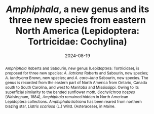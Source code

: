 ---
title: '<i>Amphiphala</i>, a new genus and its three new species from eastern North America (Lepidoptera: Tortricidae: Cochylina)'
date: '2024-08-19'
doi: ''
journal: Insecta Mundi
issue: '1070'
pagination: '1-12'
zoobank: 'urn:lsid:zoobank.org:pub:0B3554C6-EA09-4D2D-9103-B054870B23D2'

authors:
  - first_name: 'Michael A.'
    last_name: ' Roberts'
    affiliation: 'Village Road, Steuben, ME 04680, USA'
    email: 'maroberts@maineline.net'
    orcid: 'https://orcid.org/ 0009-0005-3249-3633'

  - first_name: 'Michael'
    last_name: 'Sabourin'
    affiliation: 'Research Associate, McGuire Center, Gainesville, FL 32611, USA'
    email: 'mothvet@gmail.com'
    orcid: 'https://orcid.org/0009-0002-4360-7075'

  - first_name: 'John W.'
    last_name: ' Brown'
    affiliation: 'National Museum of Natural History, Washington, DC 20560, USA'
    email: 'tortricidae.jwb@gmail.com'
    orcid: 'https://orcid.org/0000-0002-5800-5512'

download: 'https://drive.google.com/file/d/1hSQ1nccKuYDdxxzBI3LE8Ga_bpBk2qj6'

supplementary: ''

keywords:
  - Banded sunflower moth
  - conservation
  - generic framework
  - Kennebunk Plains
  - larval host
  - Liatris
  - morphology
  
categories:
  - Lepidoptera
  - Tortricidae
  - Cochylina
  
references:
  - authors: Arthur AP, Campbell SJ.
    year: 1979
    title: 'Insect pests of maturing sunflower heads and parasitoids of the sunflower moth in Saskatchewan and Alberta. The Sunflower Newsletter 3(1)'
    pages: 15–18
    doi: 
    url: 
    access: 

  - authors: Arthur AP, Powell YM.
    year: 1990
    title: 'Description of the last-instar larva of <i>Cochylis arthuri </i>(Lepidoptera: Cochylidae) and characters for separating it from last-instar larva of <i>Cochylis hospes </i>Walsingham. Canadian Entomologist 122'
    pages: 627–631
    doi: 
    url: 
    access: 

  - authors: Barker JF.
    year: 1997
    title: 'Oviposition by the banded sunflower moth (Lepidoptera: Cochylidae) in response to constituents of the bracts and leaves of <i>Helianthus annuus</i>. Journal of Economic Entomology 90'
    pages: 160–164
    doi: 
    url: 
    access: 

  - authors: Barker JF, Enz JW.
    year: 1993
    title: 'Development of laboratory reared sunflower moth, <i>Cochylis hospes </i>Walsingham (Lepidoptera: Cochylidae), in relation to temperature. Journal of the Kansas Entomological Society 66'
    pages: 420–426
    doi: 
    url: 
    access: 

  - authors: Barker JF, Grugel S.
    year: 1996
    title: 'Oviposition by the banded sunflower moth, <i>Cochylis hospes </i>(Lepidoptera: Cochylidae) in response to <i>Helianthus annuus </i>pollen. Great Lakes Entomologist 29'
    pages: 77–80
    doi: 
    url: 
    access: 

  - authors: Brown JW.
    year: 2019
    title: 'New genera, new species, and new combinations in New World Cochylina (Lepidoptera: Tortricidae: Tortricinae). Zootaxa 4671(2)'
    pages: 195–222
    doi: 
    url: 
    access: 

  - authors: Brown JW, Aarvik L, Heikkilä M, Brown RL, Mutanen M.
    year: 2020
    title: 'Molecular phylogeny of Cochylina, with confirmation of its relationship to Euliina (Lepidoptera: Tortricidae). Systematic Entomology 45'
    pages: 160–174
    doi: 
    url: 
    access: 

  - authors: Busck A.
    year: 1907
    title: 'A review of the tortricid subfamily Phaloniinae with descriptions of new American species. Journal of the New York Entomological Society 15'
    pages: 19–36
    doi: 
    url: 
    access: 

  - authors: Busck A.
    year: 1939
    title: 'A generic review of the family Phaloniidae with descriptions of two new genera and one new species. Bulletin of the Southern California Academy of Sciences 38'
    pages: 98–111
    doi: 
    url: 
    access: 

  - authors: Foster SP, Noll M, Grugel S, Charlet LD.
    year: 2003
    title: 'A reinvestigation of the role of sunflower chemical in host selection by female banded sunflower moth, <i>Cochylis hospes </i>(Walsingham) (Lepidoptera: Tortricidae). Journal of the Kansas Entomological Society 76'
    pages: 387–396
    doi: 
    url: 
    access: 

  - authors: Holloway JD, Bradley JD, Carter DJ.
    year: 1987
    title: 'CIE guidelines to insects of importance to man, I. Lepidoptera. CABI and the British Museum of Natural History; London and Oxford, United Kingdom'
    pages: 262 p
    doi: 
    url: 
    access: 

  - authors: Horak M.
    year: 1984
    title: 'Assessment of taxonomically significant structures in Tortricinae (Lep., Tortricidae). Mitteilungen der Schweizerischen Entomologischen Gesellschaft 57'
    pages: 3–64
    doi: 
    url: 
    access: 

  - authors: Horak M.
    year: 1998
    title: 'Tortricoidea. p. 199–215. In: Kristensen N (ed.). Lepidoptera, moths and butterflies. Volume 1: Evolution, systematics, and biogeography. Handbook of Zoology 4(35), Arthropoda: Insecta. Walter de Gruyter; Berlin, Germany'
    pages: 501 p
    doi: 
    url: 
    access: 

  - authors: McDunnough J.
    year: 1939
    title: 'Check list of the Lepidoptera of Canada and the United States of America. II. Microlepidoptera. Memoirs of the Southern California Academy of Sciences 2'
    pages: 1–171
    doi: 
    url: 
    access: 

  - authors: Metzler EH, Brown JW.
    year: 2014
    title: 'An updated check list of the Cochylina (Tortricidae, Tortricinae, Euliini) of North America north of Mexico including Greenland, with comments on classification and identification. Journal of the Lepidopterists’ Society 68'
    pages: 274–282
    doi: 
    url: 
    access: 

  - authors: Morris BD, Foster SP, Grugel S, Charlet LD.
    year: 2005
    title: 'Isolation of the diterpenoids, ent-kauran-16alpha-ol and ent-atisan- 16alpha-ol, from sunflowers, as oviposition stimulants for the banded sunflower moth, <i>Cochylis hospes</i>. Journal of Chemical Ecology 31'
    pages: 89–102
    doi: 
    url: 
    access: 

  - authors: Pogue M.
    year: 1986
    title: 'A generic revision of the Cochylidae (Lepidoptera) of North America. Ph.D. thesis, University of Minnesota'
    pages: 280 p
    doi: 
    url: 
    access: 

  - authors: Pogue M.
    year: 1987
    title: '<i>Cochylis caulocatax </i>Razowski (Lepidoptera: Tortricidae: Cochylini): a redescription of the male with new descriptions of the female, larva, and pupa. Journal of the New York Entomological Society 95'
    pages: 320–327
    doi: 
    url: 
    access: 

  - authors: Pogue MG, Mickevitch MF.
    year: 1990
    title: 'Character definitions and character state delineation: the bete noire of phylogenetic inference. Cladistics 6'
    pages: 319–361
    doi: 
    url: 
    access: 

  - authors: Powell JA.
    year: 1983
    title: 'Tortricoidea. p. 31–42. In: Hodges RW (ed.). Check list of the Lepidoptera of America north of Mexico. E. W. Classey, Ltd., and Wedge Entomological Research Foundation; London, United Kingdom'
    pages: 284 p
    doi: 
    url: 
    access: 

  - authors: Razowski J.
    year: 1970
    title: 'Cochylidae. p. 1–528. In: Amsel HG, Gregor F, Reiser H (eds.). Microlepidoptera Palaearctica, volume 3. Verlag G. Fromme and Co.; Vienna, Austria'
    pages: 528 p
    doi: 
    url: 
    access: 

  - authors: Razowski J.
    year: 1997
    title: 'Cochylini (Lepidoptera: Tortricidae) of Canada. Acta Zoologica Cracoviensia 40'
    pages: 107–163
    doi: 
    url: 
    access: 

  - authors: Regier J, Brown J, Mitter C, Baixeras J, Cho S, Cummings M, Zwick A.
    year: 2012
    title: 'A molecular phylogeny for the leaf-roller moths (Lepidoptera: Tortricidae) and its implications for classification and life history evolution. <i>PLoS ONE </i>7(4)'
    pages: e35574
    doi: 
    url: 
    access: 

  - authors: Sabourin M, Miller WE, Metzler EH, Vargo JT.
    year: 2002
    title: 'Revised identities and new species of <i>Aethes </i>from midwestern North America (Tortricidae). Journal of the Lepidopterists’ Society 56(4)'
    pages: 216–233
    doi: 
    url: 
    access: 

  - authors: Vickery PD.
    year: 2002
    title: 'Effects on the size of prescribed fire on insect predation of northern blazing star, a rare grassland perennial. Conservation Biology 16'
    pages: 413–421
    doi: 
    url: 
    access: 

  - authors: Grey.
    year: 1884
    title: 'North American Tortricidae. Transactions of the Entomological Society of London 1884'
    pages: 121–147
    doi: 
    url: 
    access: 

  - authors: Westdal PH.
    year: 1949
    title: 'A preliminary report on the biology of <i>Phalonia hospes </i>Wlshm. (Lepidoptera: Phaloniidae), a new pest of sunflower in Manitoba. Report of the Entomological Society of Ontario 80'
    pages: 36–38
    doi: 
    url: 
    access: 

  - authors: Zimmerman EC.
    year: 1978
    title: 'Microlepidoptera of Hawaii, volume 9. Microlepidoptera, Part I. Insects of Hawaii. University of Hawaii; Honolulu, HI'
    pages: 881 p
    doi: 
    url: 
    access: 

abstract: '<i>Amphiphala </i>Roberts and Sabourin, new genus (Lepidoptera: Tortricidae), is proposed for three new species: <i>A. liatriana </i>Roberts and Sabourin, new species; <i>A. landryana </i>Brown, new species; and <i>A. caro¬lana </i>Sabourin, new species. The genus is recorded from the eastern part of North America from Ontario, Canada south to South Carolina, and west to Manitoba and Mississippi. Owing to its superficial similarity to the banded sunflower moth, <i>Cochylichroa hospes </i>(Walsingham, 1884), <i>Amphiphala </i>remained hidden in North American Lepidoptera collections. <i>Amphiphala liatriana </i>has been reared from northern blazing star, <i>Liatris scariosa </i>(L.) Willd. (Asteraceae), in Maine.'

---